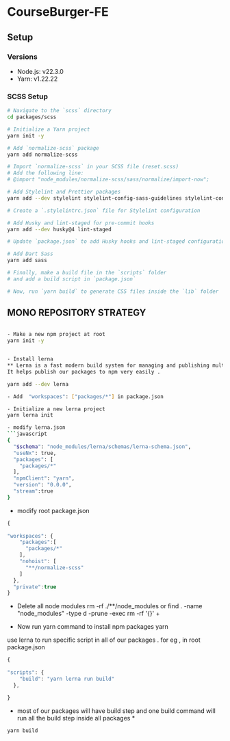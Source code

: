 # CourseBurger-FE

## Setup

### Versions
- Node.js: v22.3.0
- Yarn: v1.22.22

### SCSS Setup

```bash
# Navigate to the `scss` directory
cd packages/scss

# Initialize a Yarn project
yarn init -y

# Add `normalize-scss` package
yarn add normalize-scss

# Import `normalize-scss` in your SCSS file (reset.scss)
# Add the following line:
# @import "node_modules/normalize-scss/sass/normalize/import-now";

# Add Stylelint and Prettier packages
yarn add --dev stylelint stylelint-config-sass-guidelines stylelint-config-prettier stylelint-prettier prettier

# Create a `.stylelintrc.json` file for Stylelint configuration

# Add Husky and lint-staged for pre-commit hooks
yarn add --dev husky@4 lint-staged

# Update `package.json` to add Husky hooks and lint-staged configuration

# Add Dart Sass
yarn add sass

# Finally, make a build file in the `scripts` folder
# and add a build script in `package.json`

# Now, run `yarn build` to generate CSS files inside the `lib` folder

```


## MONO REPOSITORY STRATEGY 


```bash

- Make a new npm project at root 
yarn init -y


- Install lerna 
** Lerna is a fast modern build system for managing and publishing multiple JavaScript/TypeScript packages from the same repository. **
It helps publish our packages to npm very easily . 

yarn add --dev lerna 

- Add  "workspaces": ["packages/*"] in package.json

- Initialize a new lerna project 
yarn lerna init 

- modify lerna.json 
```javascript
{
  "$schema": "node_modules/lerna/schemas/lerna-schema.json",
  "useNx": true,
  "packages": [
    "packages/*"
  ],
  "npmClient": "yarn",
  "version": "0.0.0",
  "stream":true
}
```

- modify root package.json
```javascript
{
  
"workspaces": {
    "packages":[
      "packages/*"
    ],
    "nohoist": [
      "**/normalize-scss"
    ]
  },
  "private":true
}

```


- Delete all node modules 
rm -rf ./**/node_modules
or 
find . -name "node_modules" -type d -prune -exec rm -rf '{}' +

- Now run yarn command to install npm packages
yarn

use lerna to run specific script in all of our packages . for eg , in root package.json 

```javascript
{
  
"scripts": {
    "build": "yarn lerna run build"
  },

}

```
* most of our packages will have build step and one build command will run all the build step inside all packages *
 
```
yarn build
```


```